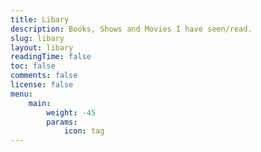 ```yaml
---
title: Libary
description: Books, Shows and Movies I have seen/read.
slug: libary
layout: libary
readingTime: false
toc: false
comments: false
license: false
menu:
    main:
        weight: -45
        params:
            icon: tag
---
```

